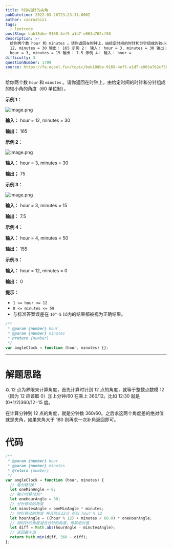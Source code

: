 ```yaml
---
title: 时钟指针的夹角
pubDatetime: 2022-03-20T23:23:31.000Z
author: caorushizi
tags:
  - leetcode
postSlug: bab18dbe-9168-4ef5-a1d7-e063a762cf50
description: >-
  给你两个数 hour 和 minutes 。请你返回在时钟上，由给定时间的时针和分针组成的较小角的角度（60 单位制）。 示例 1： 输入： hour =
  12, minutes = 30 输出： 165 示例 2： 输入： hour = 3, minutes = 30 输出； 75 示例 3： 输入：
  hour = 3, minutes = 15 输出： 7.5 示例 4： 输入： hour =
difficulty: 3
questionNumber: 1709
source: https://fe.ecool.fun/topic/bab18dbe-9168-4ef5-a1d7-e063a762cf50
---
```


给你两个数 `hour` 和 `minutes` 。请你返回在时钟上，由给定时间的时针和分针组成的较小角的角度（60 单位制）。

**示例 1：**

![image.png](https://pic.rmb.bdstatic.com/bjh/d0120f6dcc249b00a8a6c6cc5df878d0.png)

**输入：** hour = 12, minutes = 30

**输出：** 165

**示例 2：**

![image.png](https://pic.rmb.bdstatic.com/bjh/481eaa09c42b10bc5b16f608063d818c.png)

**输入：** hour = 3, minutes = 30

**输出；** 75

**示例 3：**

![image.png](https://pic.rmb.bdstatic.com/bjh/c12b35ca6dc6462b4460a8e7dbfdeae0.png)

**输入：** hour = 3, minutes = 15

**输出：** 7.5

**示例 4：**

**输入：** hour = 4, minutes = 50

**输出：** 155

**示例 5：**

**输入：** hour = 12, minutes = 0

**输出：** 0

**提示：**

- `1 <= hour <= 12`
- `0 <= minutes <= 59`
- 与标准答案误差在 `10^-5` 以内的结果都被视为正确结果。

```js
/**
 * @param {number} hour
 * @param {number} minutes
 * @return {number}
 */
var angleClock = function (hour, minutes) {};
```

---

# 解题思路

以 12 点为界限来计算角度，首先计算时针到 12 点的角度，就等于整数点数模 12（因为 12 应该取 0）加上分钟/60 在乘上 360/12。比如 12:30 就是(0+1/2)360/12=15 度。

在计算分钟到 12 点的角度，就是分钟数 360/60。之后求这两个角度差的绝对值就是夹角，如果夹角大于 180 则再求一次补角返回即可。

# 代码

```js
/**
 * @param {number} hour
 * @param {number} minutes
 * @return {number}
 */
var angleClock = function (hour, minutes) {
  // 每分移动6°
  let oneMinAngle = 6;
  // 每小时移动30°
  let oneHourAngle = 30;
  // 分针移动的角度
  let minutesAngle = oneMinAngle * minutes;
  // 时针移动的角度 并且防止12点 所以 hour % 12
  let hourAngle = ((hour % 12) + minutes / 60.0) * oneHourAngle;
  // 用时针的角度减去分针的角度，得其绝对值
  let diff = Math.abs(hourAngle - minutesAngle);
  // 返回最小值
  return Math.min(diff, 360 - diff);
};
```
